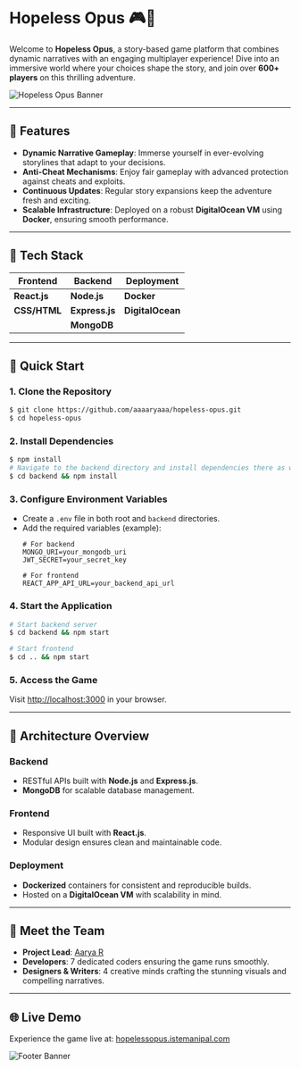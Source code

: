 # Hopeless Opus 🎮📜

Welcome to **Hopeless Opus**, a story-based game platform that combines dynamic narratives with an engaging multiplayer experience! Dive into an immersive world where your choices shape the story, and join over **600+ players** on this thrilling adventure.

![Hopeless Opus Banner](https://via.placeholder.com/800x200?text=Hopeless+Opus+-+Adventure+Awaits) <!-- Replace with an actual banner image URL -->

---

## 🌟 Features

- **Dynamic Narrative Gameplay**: Immerse yourself in ever-evolving storylines that adapt to your decisions.
- **Anti-Cheat Mechanisms**: Enjoy fair gameplay with advanced protection against cheats and exploits.
- **Continuous Updates**: Regular story expansions keep the adventure fresh and exciting.
- **Scalable Infrastructure**: Deployed on a robust **DigitalOcean VM** using **Docker**, ensuring smooth performance.

---

## 🔧 Tech Stack

| Frontend            | Backend            | Deployment        |
|---------------------|--------------------|-------------------|
| **React.js**        | **Node.js**        | **Docker**        |
| **CSS/HTML**        | **Express.js**     | **DigitalOcean**  |
|                     | **MongoDB**        |                   |

---

## 🚀 Quick Start

### 1. Clone the Repository
```bash
$ git clone https://github.com/aaaaryaaa/hopeless-opus.git
$ cd hopeless-opus
```

### 2. Install Dependencies
```bash
$ npm install
# Navigate to the backend directory and install dependencies there as well
$ cd backend && npm install
```

### 3. Configure Environment Variables
- Create a `.env` file in both root and `backend` directories.
- Add the required variables (example):
  ```env
  # For backend
  MONGO_URI=your_mongodb_uri
  JWT_SECRET=your_secret_key

  # For frontend
  REACT_APP_API_URL=your_backend_api_url
  ```

### 4. Start the Application
```bash
# Start backend server
$ cd backend && npm start

# Start frontend
$ cd .. && npm start
```

### 5. Access the Game
Visit [http://localhost:3000](http://localhost:3000) in your browser.

---

## 📖 Architecture Overview

### Backend
- RESTful APIs built with **Node.js** and **Express.js**.
- **MongoDB** for scalable database management.

### Frontend
- Responsive UI built with **React.js**.
- Modular design ensures clean and maintainable code.

### Deployment
- **Dockerized** containers for consistent and reproducible builds.
- Hosted on a **DigitalOcean VM** with scalability in mind.

---

## 🤝 Meet the Team
- **Project Lead**: [Aarya R](https://github.com/aaaaryaaa)
- **Developers**: 7 dedicated coders ensuring the game runs smoothly.
- **Designers & Writers**: 4 creative minds crafting the stunning visuals and compelling narratives.

---

## 🌐 Live Demo
Experience the game live at: [hopelessopus.istemanipal.com](http://hopelessopus.istemanipal.com:3000/)

![Footer Banner](https://via.placeholder.com/800x100?text=Let%27s+Shape+the+Future+of+Story-Based+Games) <!-- Replace with an actual footer image URL -->
